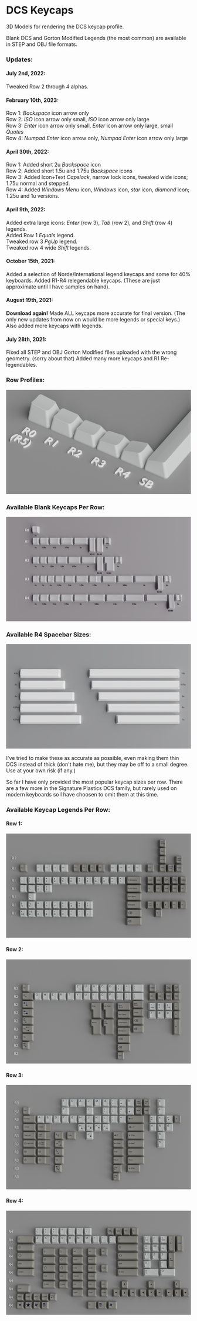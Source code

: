 # DCS Keycaps

3D Models for rendering the DCS keycap profile.

Blank DCS and Gorton Modified Legends (the most common) are available in STEP and OBJ file formats.

### Updates: ###

#### July 2nd, 2022: ####
Tweaked Row 2 through 4 alphas.


#### February 10th, 2023: ####
Row 1: <em>Backspace</em> icon arrow only<br/>
Row 2: <em>ISO</em> icon arrow only small, <em>ISO</em> icon arrow only large<br/>
Row 3: <em>Enter</em> icon arrow only small, <em>Enter</em> icon arrow only large, small <em>Quotes</em><br/>
Row 4: <em>Numpad Enter</em> icon arrow only, <em>Numpad Enter</em> icon arrow only large<br/>

#### April 30th, 2022: ####
Row 1: Added short 2u <em>Backspace</em> icon<br/>
Row 2: Added short 1.5u and 1.75u <em>Backspace</em> icons<br/>
Row 3: Added Icon+Text <em>Capslock</em>, narrow lock icons, tweaked wide icons; 1.75u normal and stepped. <br/>
Row 4: Added <em>Windows Menu</em> icon, <em>Windows</em> icon, <em>star</em> icon, <em>diamond</em> icon; 1.25u and 1u versions.<br/>

#### April 9th, 2022: ####
Added extra large icons: <em>Enter</em> (row 3), <em>Tab</em> (row 2), and <em>Shift</em> (row 4) legends.<br/>
Added Row 1 <em>Equals</em> legend.<br/>
Tweaked row 3 <em>PgUp</em> legend.<br/>
Tweaked row 4 wide <em>Shift</em> legends.<br/>


#### October 15th, 2021: ####
Added a selection of Norde/International legend keycaps and some for 40% keyboards. 
Added R1-R4 relegendable keycaps. (These are just approximate until I have samples on hand).

#### August 19th, 2021: ####
**Download again!** Made ALL keycaps more accurate for final version. (The only new updates from now on would be more legends or special keys.) Also added more keycaps with legends. 

#### July 28th, 2021: ####
Fixed all STEP and OBJ Gorton Modified files uploaded with the wrong geometry. (sorry about that) Added many more keycaps and R1 Re-legendables.

### Row Profiles:

![Row Profiles](https://github.com/Fooblitzky/DCS_keycaps/blob/master/images/DCS_Profile_Angle.png)

### Available Blank Keycaps Per Row:

![Keycaps Per Row](https://github.com/Fooblitzky/DCS_keycaps/blob/master/images/DCS_Keycaps_by_Rows.png)

### Available R4 Spacebar Sizes:

![Spacebar Sizes](https://github.com/Fooblitzky/DCS_keycaps/blob/master/images/DCS_Keycap_Spacebars.png)

I've tried to make these as accurate as possible, even making them thin DCS instead of thick (don't hate me), but they may be off to a small degree. Use at your own risk (if any.)

So far I have only provided the most popular keycap sizes per row. There are a few more in the Signature Plastics DCS family, but rarely used on modern keyboards so I have choosen to omit them at this time.

### Available Keycap Legends Per Row: ###

#### Row 1: ####
![Row 1](https://github.com/Fooblitzky/DCS_keycaps/blob/master/images/DCS_Legends_Row_1.png)
#### Row 2: ####
![Row 2](https://github.com/Fooblitzky/DCS_keycaps/blob/master/images/DCS_Legends_Row_2.png)
#### Row 3: ####
![Row 3](https://github.com/Fooblitzky/DCS_keycaps/blob/master/images/DCS_Legends_Row_3.png)
#### Row 4: ####
![Row 4](https://github.com/Fooblitzky/DCS_keycaps/blob/master/images/DCS_Legends_Row_4.png)
